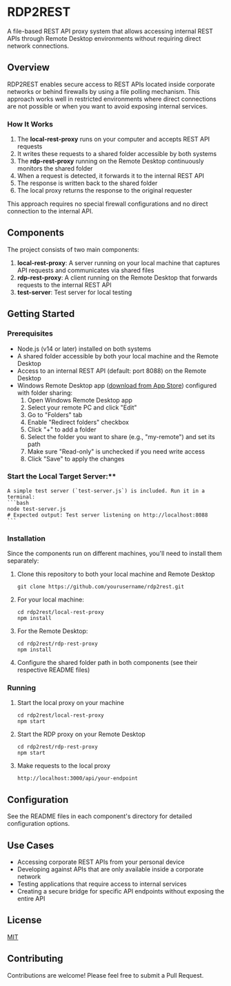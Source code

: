 # RDP2REST

A file-based REST API proxy system that allows accessing internal REST APIs through Remote Desktop environments without requiring direct network connections.

## Overview

RDP2REST enables secure access to REST APIs located inside corporate networks or behind firewalls by using a file polling mechanism. This approach works well in restricted environments where direct connections are not possible or when you want to avoid exposing internal services.

### How It Works

1. The **local-rest-proxy** runs on your computer and accepts REST API requests
2. It writes these requests to a shared folder accessible by both systems
3. The **rdp-rest-proxy** running on the Remote Desktop continuously monitors the shared folder
4. When a request is detected, it forwards it to the internal REST API
5. The response is written back to the shared folder
6. The local proxy returns the response to the original requester

This approach requires no special firewall configurations and no direct connection to the internal API.

## Components

The project consists of two main components:

1. **local-rest-proxy**: A server running on your local machine that captures API requests and communicates via shared files
2. **rdp-rest-proxy**: A client running on the Remote Desktop that forwards requests to the internal REST API
3. **test-server**: Test server for local testing

## Getting Started

### Prerequisites

- Node.js (v14 or later) installed on both systems
- A shared folder accessible by both your local machine and the Remote Desktop
- Access to an internal REST API (default: port 8088) on the Remote Desktop
- Windows Remote Desktop app ([download from App Store](https://apps.apple.com/us/app/windows-app/id1295203466?mt=12)) configured with folder sharing:
  1. Open Windows Remote Desktop app
  2. Select your remote PC and click "Edit"
  3. Go to "Folders" tab
  4. Enable "Redirect folders" checkbox
  5. Click "+" to add a folder
  6. Select the folder you want to share (e.g., "my-remote") and set its path
  7. Make sure "Read-only" is unchecked if you need write access
  8. Click "Save" to apply the changes

### Start the Local Target Server:**
    A simple test server (`test-server.js`) is included. Run it in a terminal:
    ```bash
    node test-server.js 
    # Expected output: Test server listening on http://localhost:8088
    ```

### Installation

Since the components run on different machines, you'll need to install them separately:

1. Clone this repository to both your local machine and Remote Desktop
   ```
   git clone https://github.com/yourusername/rdp2rest.git
   ```

2. For your local machine:
   ```
   cd rdp2rest/local-rest-proxy
   npm install
   ```

3. For the Remote Desktop:
   ```
   cd rdp2rest/rdp-rest-proxy
   npm install
   ```

4. Configure the shared folder path in both components (see their respective README files)

### Running

1. Start the local proxy on your machine
   ```
   cd rdp2rest/local-rest-proxy
   npm start
   ```

2. Start the RDP proxy on your Remote Desktop
   ```
   cd rdp2rest/rdp-rest-proxy
   npm start
   ```

3. Make requests to the local proxy
   ```
   http://localhost:3000/api/your-endpoint
   ```

## Configuration

See the README files in each component's directory for detailed configuration options.

## Use Cases

- Accessing corporate REST APIs from your personal device
- Developing against APIs that are only available inside a corporate network
- Testing applications that require access to internal services
- Creating a secure bridge for specific API endpoints without exposing the entire API

## License

[MIT](LICENSE)

## Contributing

Contributions are welcome! Please feel free to submit a Pull Request.